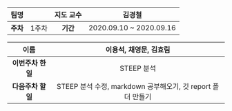 |   팀명   |       | 지도 교수 |         김경철          |
| :------: | :---: | :-------: | :---------------------: |
| **주차** | 1주차 | **기간**  | 2020.09.10 ~ 2020.09.16 |

|        이름        |                   이용석, 채영문, 김효림                    |
| :----------------: | :---------------------------------------------------------: |
| **이번주차 한 일** |                         STEEP 분석                          |
| **다음주차 할 일** | STEEP 분석 수정, markdown 공부해오기, 깃 report 폴더 만들기 |